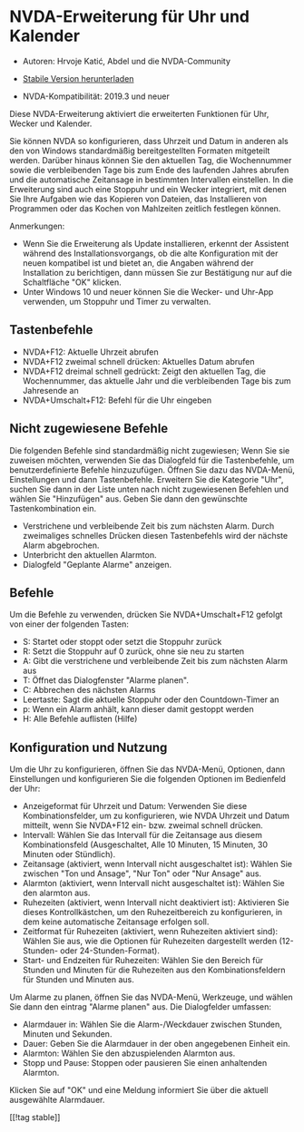 # NVDA-Erweiterung für Uhr und Kalender #

* Autoren: Hrvoje Katić, Abdel und die NVDA-Community
* [Stabile Version herunterladen][1]

* NVDA-Kompatibilität: 2019.3 und neuer

Diese NVDA-Erweiterung aktiviert die erweiterten Funktionen für Uhr, Wecker
und Kalender.

Sie können NVDA so konfigurieren, dass Uhrzeit und Datum in anderen als den
von Windows standardmäßig bereitgestellten Formaten mitgeteilt
werden. Darüber hinaus können Sie den aktuellen Tag, die Wochennummer sowie
die verbleibenden Tage bis zum Ende des laufenden Jahres abrufen und die
automatische Zeitansage in bestimmten Intervallen einstellen. In die
Erweiterung sind auch eine Stoppuhr und ein Wecker integriert, mit denen Sie
Ihre Aufgaben wie das Kopieren von Dateien, das Installieren von Programmen
oder das Kochen von Mahlzeiten zeitlich festlegen können.

Anmerkungen:

* Wenn Sie die Erweiterung als Update installieren, erkennt der Assistent
  während des Installationsvorgangs, ob die alte Konfiguration mit der neuen
  kompatibel ist und bietet an, die Angaben während der Installation zu
  berichtigen, dann müssen Sie zur Bestätigung nur auf die Schaltfläche "OK"
  klicken.
* Unter Windows 10 und neuer können Sie die Wecker- und Uhr-App verwenden,
  um Stoppuhr und Timer zu verwalten.

## Tastenbefehle

* NVDA+F12: Aktuelle Uhrzeit abrufen
* NVDA+F12 zweimal schnell drücken: Aktuelles Datum abrufen
* NVDA+F12 dreimal schnell gedrückt: Zeigt den aktuellen Tag, die
  Wochennummer, das aktuelle Jahr und die verbleibenden Tage bis zum
  Jahresende an
* NVDA+Umschalt+F12: Befehl für die Uhr eingeben

## Nicht zugewiesene Befehle

Die folgenden Befehle sind standardmäßig nicht zugewiesen; Wenn Sie sie
zuweisen möchten, verwenden Sie das Dialogfeld für die Tastenbefehle, um
benutzerdefinierte Befehle hinzuzufügen. Öffnen Sie dazu das NVDA-Menü,
Einstellungen und dann Tastenbefehle. Erweitern Sie die Kategorie "Uhr",
suchen Sie dann in der Liste unten nach nicht zugewiesenen Befehlen und
wählen Sie "Hinzufügen" aus. Geben Sie dann den gewünschte Tastenkombination
ein.

* Verstrichene und verbleibende Zeit bis zum nächsten Alarm. Durch
  zweimaliges schnelles Drücken diesen Tastenbefehls wird der nächste Alarm
  abgebrochen.
* Unterbricht den aktuellen Alarmton.
* Dialogfeld "Geplante Alarme" anzeigen.

## Befehle

Um die Befehle zu verwenden, drücken Sie NVDA+Umschalt+F12 gefolgt von einer
der folgenden Tasten:

* S: Startet oder stoppt oder setzt die Stoppuhr zurück
* R: Setzt die Stoppuhr auf 0 zurück, ohne sie neu zu starten
* A: Gibt die verstrichene und verbleibende Zeit bis zum nächsten Alarm aus
* T: Öffnet das Dialogfenster "Alarme planen".
* C: Abbrechen des nächsten Alarms
* Leertaste: Sagt die aktuelle Stoppuhr oder den Countdown-Timer an
* p: Wenn ein Alarm anhält, kann dieser damit gestoppt werden
* H: Alle Befehle auflisten (Hilfe)

## Konfiguration und Nutzung

Um die Uhr zu konfigurieren, öffnen Sie das NVDA-Menü, Optionen, dann
Einstellungen und konfigurieren Sie die folgenden Optionen im Bedienfeld der
Uhr:

* Anzeigeformat für Uhrzeit und Datum: Verwenden Sie diese
  Kombinationsfelder, um zu konfigurieren, wie NVDA Uhrzeit und Datum
  mitteilt, wenn Sie NVDA+F12 ein- bzw. zweimal schnell drücken.
* Intervall: Wählen Sie das Intervall für die Zeitansage aus diesem
  Kombinationsfeld (Ausgeschaltet, Alle 10 Minuten, 15 Minuten, 30 Minuten
  oder Stündlich).
* Zeitansage (aktiviert, wenn Intervall nicht ausgeschaltet ist): Wählen Sie
  zwischen "Ton und Ansage", "Nur Ton" oder "Nur Ansage" aus.
* Alarmton (aktiviert, wenn Intervall nicht ausgeschaltet ist): Wählen Sie
  den alarmton aus.
* Ruhezeiten (aktiviert, wenn Intervall nicht deaktiviert ist): Aktivieren
  Sie dieses Kontrollkästchen, um den Ruhezeitbereich zu konfigurieren, in
  dem keine automatische Zeitansage erfolgen soll.
* Zeitformat für Ruhezeiten (aktiviert, wenn Ruhezeiten aktiviert sind):
  Wählen Sie aus, wie die Optionen für Ruhezeiten dargestellt werden
  (12-Stunden- oder 24-Stunden-Format).
* Start- und Endzeiten für Ruhezeiten: Wählen Sie den Bereich für Stunden
  und Minuten für die Ruhezeiten aus den Kombinationsfeldern für Stunden und
  Minuten aus.

Um Alarme zu planen, öffnen Sie das NVDA-Menü, Werkzeuge, und wählen Sie
dann den eintrag "Alarme planen" aus. Die Dialogfelder umfassen:

* Alarmdauer in: Wählen Sie die Alarm-/Weckdauer zwischen Stunden, Minuten
  und Sekunden.
* Dauer: Geben Sie die Alarmdauer in der oben angegebenen Einheit ein.
* Alarmton: Wählen Sie den abzuspielenden Alarmton aus.
* Stopp und Pause: Stoppen oder pausieren Sie einen anhaltenden Alarmton.

Klicken Sie auf "OK" und eine Meldung informiert Sie über die aktuell
ausgewählte Alarmdauer.

[[!tag stable]]

[1]:
https://github.com/hkatic/clock/releases/download/24.04.0/clock-24.04.0.nvda-addon
